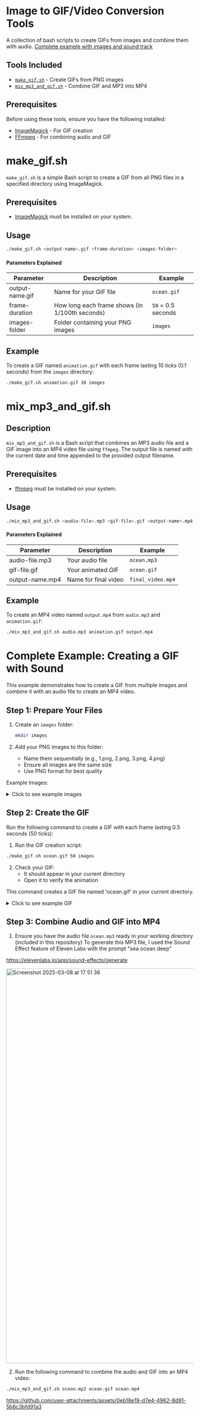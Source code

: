 # Image to GIF/Video Conversion Tools

A collection of bash scripts to create GIFs from images and combine them with audio.
[Complete example with images and sound track](#complete-example-creating-a-gif-with-sound)

## Tools Included

- [`make_gif.sh`](#make_gifsh) - Create GIFs from PNG images
- [`mix_mp3_and_gif.sh`](#mix_mp3_and_gifsh) - Combine GIF and MP3 into MP4

## Prerequisites

Before using these tools, ensure you have the following installed:

- [ImageMagick](https://imagemagick.org/index.php) - For GIF creation
- [FFmpeg](https://ffmpeg.org/) - For combining audio and GIF


# make_gif.sh

`make_gif.sh` is a simple Bash script to create a GIF from all PNG files in a specified directory using ImageMagick.

## Prerequisites

- [ImageMagick](https://imagemagick.org/index.php) must be installed on your system.

## Usage

```bash
./make_gif.sh <output-name>.gif <frame-duration> <images-folder>
```

#### Parameters Explained
| Parameter | Description | Example |
|-----------|-------------|----------|
| output-name.gif | Name for your GIF file | `ocean.gif` |
| frame-duration | How long each frame shows (in 1/100th seconds) | `50` = 0.5 seconds |
| images-folder | Folder containing your PNG images | `images` |

## Example

To create a GIF named `animation.gif` with each frame lasting 10 ticks (0.1 seconds) from the `images` directory:

```bash
./make_gif.sh animation.gif 10 images
```



# mix_mp3_and_gif.sh

## Description

`mix_mp3_and_gif.sh` is a Bash script that combines an MP3 audio file and a GIF image into an MP4 video file using `ffmpeg`. The output file is named with the current date and time appended to the provided output filename.

## Prerequisites

- [ffmpeg](https://ffmpeg.org/) must be installed on your system.

## Usage

```bash
./mix_mp3_and_gif.sh <audio-file>.mp3 <gif-file>.gif <output-name>.mp4
```

#### Parameters Explained
| Parameter | Description | Example |
|-----------|-------------|----------|
| audio-file.mp3 | Your audio file | `ocean.mp3` |
| gif-file.gif | Your animated GIF | `ocean.gif` |
| output-name.mp4 | Name for final video | `final_video.mp4` |

## Example


To create an MP4 video named `output.mp4` from `audio.mp3` and `animation.gif`:

```bash
./mix_mp3_and_gif.sh audio.mp3 animation.gif output.mp4
```

 
# Complete Example: Creating a GIF with Sound

This example demonstrates how to create a GIF from multiple images and combine it with an audio file to create an MP4 video.

## Step 1: Prepare Your Files

1. Create an `images` folder:
   ```bash
   mkdir images
   ```

2. Add your PNG images to this folder:
   - Name them sequentially (e.g., 1.png, 2.png, 3.png, 4.png)
   - Ensure all images are the same size
   - Use PNG format for best quality


Example Images:
<details>
<summary>Click to see example images</summary>

![Image 1](https://github.com/user-attachments/assets/68cc5886-8b19-4877-bae3-495eec800d7b)
![Image 2](https://github.com/user-attachments/assets/049d32a9-9fa7-44ad-ab67-84e83745a225)
![Image 3](https://github.com/user-attachments/assets/56208352-e416-4528-93f4-8b6189b613fd)
![Image 4](https://github.com/user-attachments/assets/bd9fab47-8b02-4681-b2e7-21553a0dc4ea)
</details>



## Step 2: Create the GIF

Run the following command to create a GIF with each frame lasting 0.5 seconds (50 ticks):

1. Run the GIF creation script:
```bash
./make_gif.sh ocean.gif 50 images
```

2. Check your GIF:
   - It should appear in your current directory
   - Open it to verify the animation

This command creates a GIF file named 'ocean.gif' in your current directory.

<details>
<summary>Click to see example GIF</summary>

![ocean](https://github.com/user-attachments/assets/e6f10abb-8062-43d8-ba83-c0772b70917b)
</details>


## Step 3: Combine Audio and GIF into MP4

1. Ensure you have the audio file `ocean.mp3` ready in your working directory (included in this repository)
To generate this MP3 file, I used the Sound Effect feature of Eleven Labs with the prompt "sea ocean deep"

https://elevenlabs.io/app/sound-effects/generate

<img width="1061" alt="Screenshot 2025-03-08 at 17 51 36" src="https://github.com/user-attachments/assets/33f90baa-a345-4ff3-a44d-97969a471c00" />


2. Run the following command to combine the audio and GIF into an MP4 video:

```bash
./mix_mp3_and_gif.sh ocean.mp3 ocean.gif ocean.mp4
```

https://github.com/user-attachments/assets/0eb18e19-d7e4-4962-8d91-5b6c3bfd91a3
